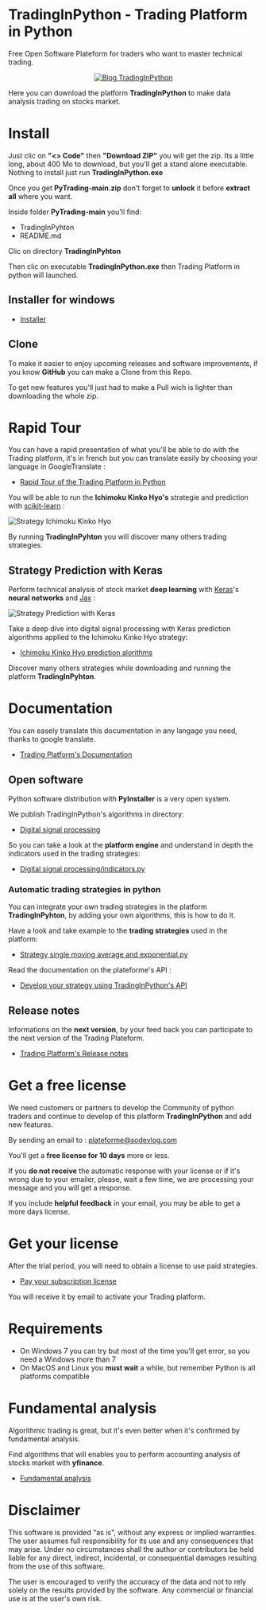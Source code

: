 # TradingInPython - Trading Platform in Python

Free Open Software Plateform for traders who want to master technical trading.

<div align="center">
  <a href="https://www.trading-et-data-analyses.com/p/plateforme-de-trading-technique.html">
    <img src="images/TradingInPython.png" alt="Blog TradingInPython" />
  </a>
</div>

Here you can download the platform **TradingInPython** to make data analysis trading on stocks market.

# Install

Just clic on **"<> Code"** then **"Download ZIP"** you will get the zip. Its a little long, about 400 Mo to download, but you'll get a stand alone executable. Nothing to install just run **TradingInPython.exe**

Once you get **PyTrading-main.zip** don't forget to **unlock** it before **extract all** where you want.

Inside folder **PyTrading-main** you'll find:

- TradingInPyhton
- README.md

Clic on directory **TradingInPyhton**

Then clic on executable **TradingInPython.exe** then Trading Platform in python will launched.

## Installer for windows

- [Installer](https://github.com/SoDevLog/PyTrading/releases)

## Clone

To make it easier to enjoy upcoming releases and software improvements, if you know **GitHub** you can make a Clone from this Repo.

To get new features you'll just had to make a Pull wich is lighter than downloading the whole zip.

# Rapid Tour

You can have a rapid presentation of what you'll be able to do with the Trading platform, it's in french but you can translate easily by choosing your language in GoogleTranslate :

- [Rapid Tour of the Trading Platform in Python](https://www.trading-et-data-analyses.com/p/plateforme-de-trading-technique.html)

You will be able to run the **Ichimoku Kinko Hyo's** strategie and prediction with [scikit-learn](https://scikit-learn.org/stable/index.html) :

<img src="images/IchimokuKinkoHyo.png" alt="Strategy Ichimoku Kinko Hyo">

By running **TradingInPyhton** you will discover many others trading strategies.

## Strategy Prediction with Keras

Perform technical analysis of stock market **deep learning** with [Keras](https://keras.io/)'s **neural networks** and [Jax](https://docs.jax.dev/en/latest/quickstart.html) :

<img src="images/Prediction_Keras.png" alt="Strategy Prediction with Keras">

Take a deep dive into digital signal processing with Keras prediction algorithms applied to the Ichimoku Kinko Hyo strategy:

- [Ichimoku Kinko Hyo prediction alorithms](https://github.com/SoDevLog/PyTrading/blob/main/TradingInPython/_internal/digitsignalprocessing/ichimoku_kinko_hyo.py)

Discover many others strategies while downloading and running the platform **TradingInPyhton**.

# Documentation

You can easely translate this documentation in any langage you need, thanks to google translate.

- [Trading Platform's Documentation](https://www.trading-et-data-analyses.com/p/documentation-plateforme-de-trading.html)

## Open software

Python software distribution with **PyInstaller** is a very open system.

We publish TradingInPython's algorithms in directory:

- [Digital signal processing](./TradingInPython/_internal/digitsignalprocessing)

So you can take a look at the **platform engine** and understand in depth the indicators used in the trading strategies:

- [Digital signal processing/indicators.py](./TradingInPython/_internal/digitsignalprocessing/indicators.py)

### Automatic trading strategies in python

You can integrate your own trading strategies in the platform **TradingInPyhton**, by adding your own algorithms, this is how to do it.

Have a look and take example to the **trading strategies** used in the platform:

- [Strategy single moving average and exponential.py](./TradingInPython/_internal/strategy_sma12e.py)

Read the documentation on the plateforme's API :

- [Develop your strategy using TradingInPython's API](https://www.trading-et-data-analyses.com/p/strategies-dans-tradinginpython.html)

## Release notes

Informations on the **next version**, by your feed back you can participate to the next version of the Trading Plateform.

- [Trading Platform's Release notes](https://www.trading-et-data-analyses.com/p/notes-de-publication.html)

# Get a free license

We need customers or partners to develop the Community of python traders and continue to develop of this platform **TradingInPython** and add new features.

By sending an email to : [plateforme@sodevlog.com](mailto:plateforme@sodevlog.com?subject=My%20license%20trading%20in%20python&body=Thanks%20to%20send%20me%20a%20license)

You'll get a **free license for 10 days** more or less.

If you **do not receive** the automatic response with your license or if it's wrong due to your emailer, please, wait a few time, we are processing your message and you will get a response.

If you include **helpful feedback** in your email, you may be able to get a more days license.

# Get your license

After the trial period, you will need to obtain a license to use paid strategies.

- [Pay your subscription license](https://www.trading-et-data-analyses.com/p/abonnement.html)

You will receive it by email to activate your Trading platform.

# Requirements

- On Windows 7 you can try but most of the time you'll get error, so you need a Windows more than 7
- On MacOS and Linux you **must wait** a while, but remember Python is all platforms compatible

# Fundamental analysis

Algorithmic trading is great, but it's even better when it's confirmed by fundamental analysis.

Find algorithms that will enables you to perform accounting analysis of stocks market with **yfinance**.

- [Fundamental analysis](./TradingInPython/Z-Integration/yfinance)

# Disclaimer

This software is provided "as is", without any express or implied warranties. The user assumes full responsibility for its use and any consequences that may arise. Under no circumstances shall the author or contributors be held liable for any direct, indirect, incidental, or consequential damages resulting from the use of this software.

The user is encouraged to verify the accuracy of the data and not to rely solely on the results provided by the software. Any commercial or financial use is at the user's own risk.
